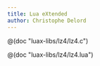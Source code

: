 ```yaml
---
title: Lua eXtended
author: Christophe Delord
---
```


@(doc "luax-libs/lz4/lz4.c")

@(doc "luax-libs/lz4/lz4.lua")
